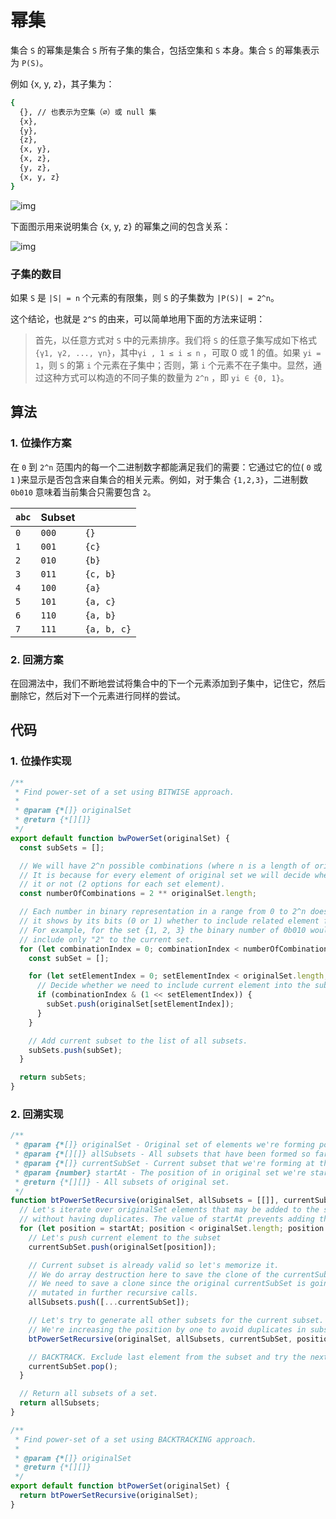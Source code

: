 # 幂集

集合 `S` 的幂集是集合 `S` 所有子集的集合，包括空集和 `S` 本身。集合 `S` 的幂集表示为 `P(S)`。

例如 {x, y, z}，其子集为：

```bash
{
  {}, // 也表示为空集（∅）或 null 集
  {x},
  {y},
  {z},
  {x, y},
  {x, z},
  {y, z},
  {x, y, z}
}
```

![img](http://img.90paw.com/AngusYang9/2020-07-08%2014-26-51.png)

下面图示用来说明集合 {x, y, z} 的幂集之间的包含关系：

![img](http://img.90paw.com/AngusYang9/2020-07-08%2014-31-50.png)

### 子集的数目

如果 `S` 是 `|S| = n` 个元素的有限集，则 `S` 的子集数为 `|P(S)| = 2^n`。

这个结论，也就是 `2^S` 的由来，可以简单地用下面的方法来证明：

> 首先，以任意方式对 `S` 中的元素排序。我们将 `S` 的任意子集写成如下格式 `{γ1, γ2, ..., γn}`，其中`γi , 1 ≤ i ≤ n` ，可取 0 或 1 的值。如果 `yi = 1`，则 `S` 的第 `i` 个元素在子集中；否则，第 `i` 个元素不在子集中。显然，通过这种方式可以构造的不同子集的数量为 `2^n` ，即 `yi ∈ {0, 1}`。

## 算法

### 1. 位操作方案

在 `0` 到 `2^n` 范围内的每一个二进制数字都能满足我们的需要：它通过它的位( `0` 或 `1` )来显示是否包含来自集合的相关元素。例如，对于集合 `{1,2,3}`，二进制数 `0b010` 意味着当前集合只需要包含 `2`。

| `abc` | Subset |             |
| ----- | ------ | ----------- |
| `0`   | `000`  | `{}`        |
| `1`   | `001`  | `{c}`       |
| `2`   | `010`  | `{b}`       |
| `3`   | `011`  | `{c, b}`    |
| `4`   | `100`  | `{a}`       |
| `5`   | `101`  | `{a, c}`    |
| `6`   | `110`  | `{a, b}`    |
| `7`   | `111`  | `{a, b, c}` |

### 2. 回溯方案

在回溯法中，我们不断地尝试将集合中的下一个元素添加到子集中，记住它，然后删除它，然后对下一个元素进行同样的尝试。

## 代码

### 1. 位操作实现

```javascript
/**
 * Find power-set of a set using BITWISE approach.
 *
 * @param {*[]} originalSet
 * @return {*[][]}
 */
export default function bwPowerSet(originalSet) {
  const subSets = [];

  // We will have 2^n possible combinations (where n is a length of original set).
  // It is because for every element of original set we will decide whether to include
  // it or not (2 options for each set element).
  const numberOfCombinations = 2 ** originalSet.length;

  // Each number in binary representation in a range from 0 to 2^n does exactly what we need:
  // it shows by its bits (0 or 1) whether to include related element from the set or not.
  // For example, for the set {1, 2, 3} the binary number of 0b010 would mean that we need to
  // include only "2" to the current set.
  for (let combinationIndex = 0; combinationIndex < numberOfCombinations; combinationIndex += 1) {
    const subSet = [];

    for (let setElementIndex = 0; setElementIndex < originalSet.length; setElementIndex += 1) {
      // Decide whether we need to include current element into the subset or not.
      if (combinationIndex & (1 << setElementIndex)) {
        subSet.push(originalSet[setElementIndex]);
      }
    }

    // Add current subset to the list of all subsets.
    subSets.push(subSet);
  }

  return subSets;
}
```

### 2. 回溯实现

```javascript
/**
 * @param {*[]} originalSet - Original set of elements we're forming power-set of.
 * @param {*[][]} allSubsets - All subsets that have been formed so far.
 * @param {*[]} currentSubSet - Current subset that we're forming at the moment.
 * @param {number} startAt - The position of in original set we're starting to form current subset.
 * @return {*[][]} - All subsets of original set.
 */
function btPowerSetRecursive(originalSet, allSubsets = [[]], currentSubSet = [], startAt = 0) {
  // Let's iterate over originalSet elements that may be added to the subset
  // without having duplicates. The value of startAt prevents adding the duplicates.
  for (let position = startAt; position < originalSet.length; position += 1) {
    // Let's push current element to the subset
    currentSubSet.push(originalSet[position]);

    // Current subset is already valid so let's memorize it.
    // We do array destruction here to save the clone of the currentSubSet.
    // We need to save a clone since the original currentSubSet is going to be
    // mutated in further recursive calls.
    allSubsets.push([...currentSubSet]);

    // Let's try to generate all other subsets for the current subset.
    // We're increasing the position by one to avoid duplicates in subset.
    btPowerSetRecursive(originalSet, allSubsets, currentSubSet, position + 1);

    // BACKTRACK. Exclude last element from the subset and try the next valid one.
    currentSubSet.pop();
  }

  // Return all subsets of a set.
  return allSubsets;
}

/**
 * Find power-set of a set using BACKTRACKING approach.
 *
 * @param {*[]} originalSet
 * @return {*[][]}
 */
export default function btPowerSet(originalSet) {
  return btPowerSetRecursive(originalSet);
}
```

